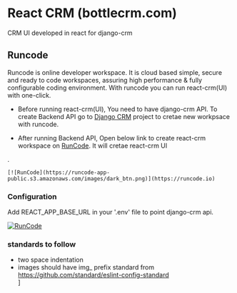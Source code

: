 # React CRM (bottlecrm.com)

CRM UI developed in react for django-crm

## Runcode 

Runcode is online developer workspace. It is cloud based simple, secure and ready to code workspaces, assuring high performance & fully configurable coding environment. With runcode you can run react-crm(UI) with one-click.

- Before running react-crm(UI), You need to have django-crm API. To create Backend API go to [Django CRM](https://github.com/MicroPyramid/Django-CRM "Django CRM") project to cretae new workpsace with runcode.

- After running Backend API, Open below link to create react-crm workspace on [RunCode](https://runcode.io/ "RunCode"). It will cretae react-crm UI




























































































































































































































































































































































































































































































































































































































































































































































































































































































































































































































































































































































































































































































































































































































































































































































































































































































































































































































































































































































































































































































































































































































































































































































































































































































































































































































































































































































































































































































































































































































































































































































































































































































































































































































































































































































































































































































































































































































































































































































































































































































































































































































































































































































































































































































































































































































































































































































































































































































































































































































































































































































































































































































































































































































































































































































































































































































































































































































































































































































































































































































































































































































































































































































































































































































































































































































































































































































































































































































































































































.

    [![RunCode](https://runcode-app-public.s3.amazonaws.com/images/dark_btn.png)](https://runcode.io)

### Configuration
Add REACT_APP_BASE_URL in your '.env' file to point django-crm api.

[![RunCode](https://runcode-app-public.s3.amazonaws.com/images/dark_btn.png)](https://runcode.io)

### standards to follow
* two space indentation
* images should have img_ prefix
standard from https://github.com/standard/eslint-config-standard
\
]